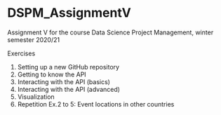 # DSPM_AssignmentV
Assignment V for the course Data Science Project Management, winter semester 2020/21

Exercises
1. Setting up a new GitHub repository
2. Getting to know the API 
3. Interacting with the API (basics)
4. Interacting with the API (advanced)
5. Visualization
6. Repetition Ex.2 to 5: Event locations in other countries
